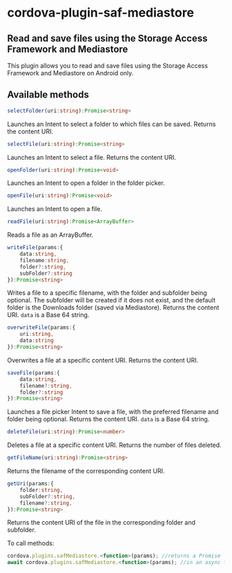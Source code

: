 # cordova-plugin-saf-mediastore

## Read and save files using the Storage Access Framework and Mediastore

This plugin allows you to read and save files using the Storage Access Framework and Mediastore on Android only.

## Available methods

```typescript
selectFolder(uri:string):Promise<string>
```
Launches an Intent to select a folder to which files can be saved. Returns the content URI.

```typescript
selectFile(uri:string):Promise<string>
```
Launches an Intent to select a file. Returns the content URI.

```typescript
openFolder(uri:string):Promise<void>
```
Launches an Intent to open a folder in the folder picker.

```typescript
openFile(uri:string):Promise<void>
```
Launches an Intent to open a file.

```typescript
readFile(uri:string):Promise<ArrayBuffer>
```
Reads a file as an ArrayBuffer.

```typescript
writeFile(params:{
	data:string,
	filename:string,
	folder?:string,
	subFolder?:string
}):Promise<string>
```
Writes a file to a specific filename, with the folder and subfolder being optional. The subfolder will be created if it does not exist, and the default folder is the Downloads folder (saved via Mediastore). Returns the content URI. ```data``` is a Base 64 string.

```typescript
overwriteFile(params:{
    uri:string,
    data:string
}):Promise<string>
```
Overwrites a file at a specific content URI. Returns the content URI.

```typescript
saveFile(params:{
	data:string,
	filename?:string,
	folder?:string
}):Promise<string>
```
Launches a file picker Intent to save a file, with the preferred filename and folder being optional. Returns the content URI. ```data``` is a Base 64 string.

```typescript
deleteFile(uri:string):Promise<number>
```
Deletes a file at a specific content URI. Returns the number of files deleted.

```typescript
getFileName(uri:string):Promise<string>
```
Returns the filename of the corresponding content URI.

```typescript
getUri(params:{
    folder:string,
    subFolder?:string,
    filename?:string,
}):Promise<string>
```
Returns the content URI of the file in the corresponding folder and subfolder.

To call methods:
```typescript
cordova.plugins.safMediastore.<function>(params); //returns a Promise
await cordova.plugins.safMediastore.<function>(params); //in an async function
```
